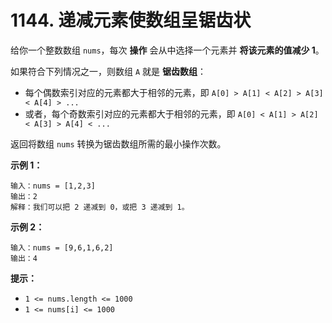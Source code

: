 # 1144. 递减元素使数组呈锯齿状

给你一个整数数组 `nums`，每次 **操作** 会从中选择一个元素并 **将该元素的值减少 1**。

如果符合下列情况之一，则数组 `A` 就是 **锯齿数组**：

- 每个偶数索引对应的元素都大于相邻的元素，即 `A[0] > A[1] < A[2] > A[3] < A[4] > ...`
- 或者，每个奇数索引对应的元素都大于相邻的元素，即 `A[0] < A[1] > A[2] < A[3] > A[4] < ...`

返回将数组 `nums` 转换为锯齿数组所需的最小操作次数。

**示例 1：**

```()
输入：nums = [1,2,3]
输出：2
解释：我们可以把 2 递减到 0，或把 3 递减到 1。
```

**示例 2：**

```()
输入：nums = [9,6,1,6,2]
输出：4
```

**提示：**

- `1 <= nums.length <= 1000`
- `1 <= nums[i] <= 1000`
